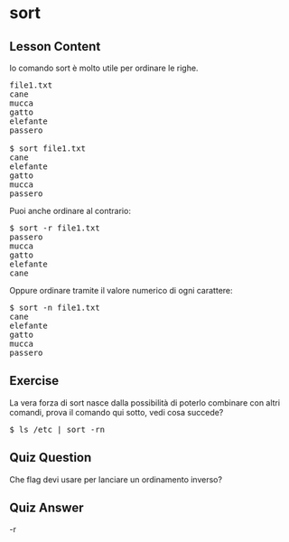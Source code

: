 # sort

## Lesson Content

Io comando sort è molto utile per ordinare le righe.

<pre>
file1.txt
cane
mucca
gatto
elefante
passero

$ sort file1.txt
cane
elefante
gatto
mucca
passero
</pre>

Puoi anche ordinare al contrario:

<pre>$ sort -r file1.txt
passero
mucca
gatto
elefante
cane
</pre>

Oppure ordinare tramite il valore numerico di ogni carattere:

<pre>$ sort -n file1.txt
cane
elefante
gatto
mucca
passero
</pre>

## Exercise

La vera forza di sort nasce dalla possibilità di poterlo combinare con altri comandi, prova il comando qui sotto, vedi cosa succede?

<pre>$ ls /etc | sort -rn</pre>

## Quiz Question

Che flag devi usare per lanciare un ordinamento inverso?

## Quiz Answer

-r
